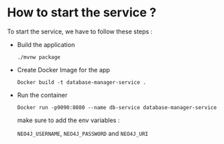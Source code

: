 # How to start the service ?
To start the service, we have to follow these steps :
- Build the application
    ```
  ./mvnw package
    ```
- Create Docker Image for the app
    ```
  Docker build -t database-manager-service .
    ```
- Run the container
    ```
  Docker run -p9090:8080 --name db-service database-manager-service
    ```
  make sure to add the env variables :

  `NEO4J_USERNAME`, `NEO4J_PASSWORD` and `NEO4J_URI`
